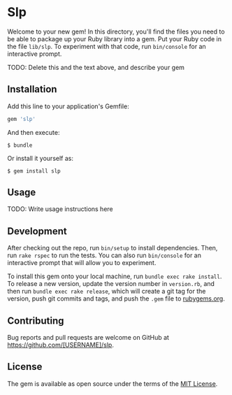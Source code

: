 # Slp

Welcome to your new gem! In this directory, you'll find the files you need to be able to package up your Ruby library into a gem. Put your Ruby code in the file `lib/slp`. To experiment with that code, run `bin/console` for an interactive prompt.

TODO: Delete this and the text above, and describe your gem

## Installation

Add this line to your application's Gemfile:

```ruby
gem 'slp'
```

And then execute:

    $ bundle

Or install it yourself as:

    $ gem install slp

## Usage

TODO: Write usage instructions here

## Development

After checking out the repo, run `bin/setup` to install dependencies. Then, run `rake rspec` to run the tests. You can also run `bin/console` for an interactive prompt that will allow you to experiment.

To install this gem onto your local machine, run `bundle exec rake install`. To release a new version, update the version number in `version.rb`, and then run `bundle exec rake release`, which will create a git tag for the version, push git commits and tags, and push the `.gem` file to [rubygems.org](https://rubygems.org).

## Contributing

Bug reports and pull requests are welcome on GitHub at https://github.com/[USERNAME]/slp.


## License

The gem is available as open source under the terms of the [MIT License](http://opensource.org/licenses/MIT).

